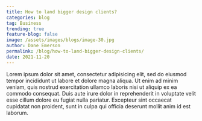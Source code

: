 ```yaml
---
title: How to land bigger design clients?
categories: blog
tag: Business
trending: true
feature-blog: false
image: /assets/images/blogs/image-30.jpg
author: Dane Emerson
permalink: /blog/how-to-land-bigger-design-clients/
date: 2021-11-20
---
```


Lorem ipsum dolor sit amet, consectetur adipisicing elit, sed do eiusmod tempor incididunt ut labore et dolore magna aliqua. Ut enim ad minim veniam, quis nostrud exercitation ullamco laboris nisi ut aliquip ex ea commodo consequat. Duis aute irure dolor in reprehenderit in voluptate velit esse cillum dolore eu fugiat nulla pariatur. Excepteur sint occaecat cupidatat non proident, sunt in culpa qui officia deserunt mollit anim id est laborum.
